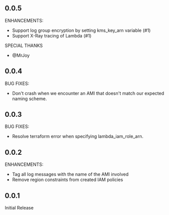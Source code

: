 ## 0.0.5

ENHANCEMENTS:

* Support log group encryption by setting kms_key_arn variable (#1)
* Support X-Ray tracing of Lambda (#1)

SPECIAL THANKS

* @MrJoy

## 0.0.4

BUG FIXES:

* Don't crash when we encounter an AMI that doesn't match our expected naming scheme.

## 0.0.3

BUG FIXES:

* Resolve terraform error when specifying lambda_iam_role_arn.

## 0.0.2

ENHANCEMENTS:

* Tag all log messages with the name of the AMI involved
* Remove region constraints from created IAM policies

## 0.0.1

Initial Release
